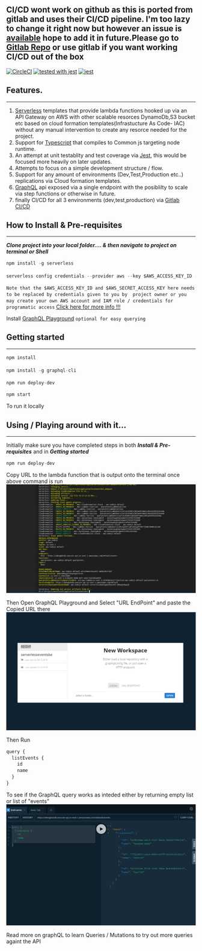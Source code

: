 ## CI/CD wont work on github as this is ported from gitlab and uses their CI/CD pipeline. I'm too lazy to change it right now but however an issue is [available](https://github.com/DasithKuruppu/serverlessGraphQL/issues/2) hope to add it in future.Please go to [Gitlab Repo](https://gitlab.com/DasithKuruppu/serverlessgraphql) or use gitlab if you want working CI/CD out of the box
[![CircleCI](https://circleci.com/gh/DasithKuruppu/serverlessGraphQL.svg?style=svg)](https://circleci.com/gh/DasithKuruppu/serverlessGraphQL)
[![tested with jest](https://img.shields.io/badge/tested_with-jest-99424f.svg)](https://github.com/facebook/jest) 
[![jest](https://jestjs.io/img/jest-badge.svg)](https://github.com/facebook/jest)


## Features.
____
1. [Serverless](https://serverless.com/) templates that provide lambda functions hooked up via an API Gateway on AWS with other scalable resorces DynamoDb,S3 bucket etc based on cloud formation templates(Infrastucture As Code- IAC) without any manual intervention to create any resorce needed for the project.
2. Support for [Typescript](https://www.typescriptlang.org/) that compiles to Common js targeting node runtime.
3. An attempt at unit testablity and test coverage via [Jest](https://jestjs.io/), this would be focused more heavily on later updates.
4. Attempts to focus on a simple development structure / flow.
5. Support for any amount of environments (Dev,Test,Production etc..) replications via Cloud formation templates.
6. [GraphQL](https://graphql.org/) api exposed via a single endpoint with the posiblilty to scale via step functions or otherwise in future.
7. finally CI/CD for all 3 environments (dev,test,production) via [Gitlab CI/CD](https://docs.gitlab.com/ee/ci/) 

## How to Install & Pre-requisites
____
***Clone project into your local folder.... & then navigate to project on terminal or Shell***

```javascript 
npm install -g serverless 

serverless config credentials --provider aws --key $AWS_ACCESS_KEY_ID --secret $AWS_SECRET_ACCESS_KEY
```
``` Note that the $AWS_ACCESS_KEY_ID and $AWS_SECRET_ACCESS_KEY here needs to be replaced by credentials given to you by  project owner or you may create your own AWS account and IAM role / credentials for programatic access ```
[Click here for more info !!!](https://serverless.com/framework/docs/providers/aws/guide/credentials/) 

Install [GraphQL Playground](https://github.com/prisma/graphql-playground/releases)  ``` optional for easy querying ```

## Getting started
_____
```javascript
npm install

npm install -g graphql-cli   

npm run deploy-dev 

```

``` javascript
npm start
```
To run it locally 


## Using / Playing around with it...
____

Initially make sure you have completed steps in both ***Install & Pre-requisites*** and in ***Getting started***

```javascript 
npm run deploy-dev 
``` 
Copy URL to the lambda function that is output onto the terminal once above command is run
![Terminal](./images/deploy-dev.PNG "Deploy Dev terminal")

Then Open GraphQL Playground and Select "URL EndPoint" and paste the Copied URL there
![GraphQL OpenProject](./images/GraphQLPlayground.PNG "GraphQL Open Project")

Then Run 
```javascript
query {
  listEvents {
    id
    name
  }
}

```
To see if the GraphQL query works as inteded either by returning empty list or list of "events"
![GraphQLPlayground](./images/GraphQLPlay.PNG "GraphQL PLay")

Read more on graphQL to learn Queries / Mutations to try out more queries againt the API
